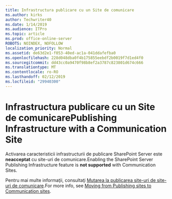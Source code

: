 ```yaml
---
title: Infrastructura publicare cu un Site de comunicare
ms.author: kirks
author: Techwriter40
ms.date: 1/14/2019
ms.audience: ITPro
ms.topic: article
ms.prod: office-online-server
ROBOTS: NOINDEX, NOFOLLOW
localization_priority: Normal
ms.assetid: de63d2e1-f053-40ed-ac1a-041ddafefba0
ms.openlocfilehash: 228d048dba0f4b175855eebdf2b0019f7d1ed4f0
ms.sourcegitcommit: dd43cc0a9470f98b8ef2a3787c823801d674c666
ms.translationtype: MT
ms.contentlocale: ro-RO
ms.lasthandoff: 02/12/2019
ms.locfileid: "29940300"
---
```

# <a name="publishing-infrastructure-with-a-communication-site"></a><span data-ttu-id="2f642-102">Infrastructura publicare cu un Site de comunicare</span><span class="sxs-lookup"><span data-stu-id="2f642-102">Publishing Infrastructure with a Communication Site</span></span>


<span data-ttu-id="2f642-103">Activarea caracteristicii infrastructurii de publicare SharePoint Server este **neacceptat** cu site-uri de comunicare.</span><span class="sxs-lookup"><span data-stu-id="2f642-103">Enabling the SharePoint Server Publishing Infrastructure feature is **not supported** with Communication Sites.</span></span> 
  
<span data-ttu-id="2f642-104">Pentru mai multe informaţii, consultaţi [Mutarea la publicarea site-uri de site-uri de comunicare](https://docs.microsoft.com/sharepoint/publishing-sites-classic-to-modern-experience).</span><span class="sxs-lookup"><span data-stu-id="2f642-104">For more info, see [Moving from Publishing sites to Communication sites](https://docs.microsoft.com/sharepoint/publishing-sites-classic-to-modern-experience).</span></span> 
  

